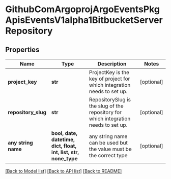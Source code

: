 # GithubComArgoprojArgoEventsPkgApisEventsV1alpha1BitbucketServerRepository


## Properties
Name | Type | Description | Notes
------------ | ------------- | ------------- | -------------
**project_key** | **str** | ProjectKey is the key of project for which integration needs to set up. | [optional] 
**repository_slug** | **str** | RepositorySlug is the slug of the repository for which integration needs to set up. | [optional] 
**any string name** | **bool, date, datetime, dict, float, int, list, str, none_type** | any string name can be used but the value must be the correct type | [optional]

[[Back to Model list]](../README.md#documentation-for-models) [[Back to API list]](../README.md#documentation-for-api-endpoints) [[Back to README]](../README.md)


